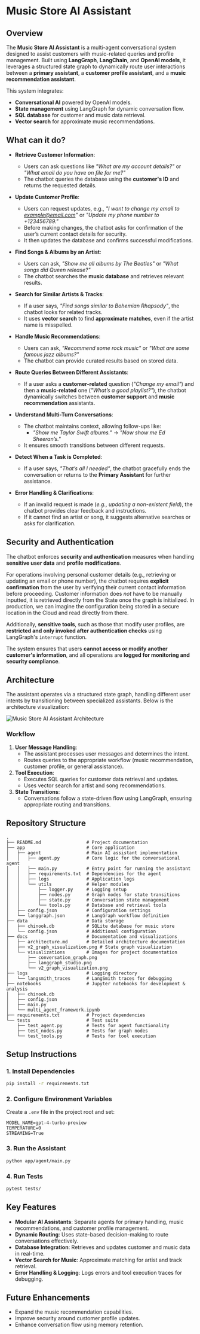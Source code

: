 # Music Store AI Assistant

## Overview
The **Music Store AI Assistant** is a multi-agent conversational system designed to assist customers with music-related queries and profile management. Built using **LangGraph**, **LangChain**, and **OpenAI models**, it leverages a structured state graph to dynamically route user interactions between a **primary assistant**, a **customer profile assistant**, and a **music recommendation assistant**.

This system integrates:
- **Conversational AI** powered by OpenAI models.
- **State management** using LangGraph for dynamic conversation flow.
- **SQL database** for customer and music data retrieval.
- **Vector search** for approximate music recommendations.

## What can it do?

- **Retrieve Customer Information**:  
  - Users can ask questions like _"What are my account details?"_ or _"What email do you have on file for me?"_  
  - The chatbot queries the database using the **customer's ID** and returns the requested details.  

- **Update Customer Profile**:  
  - Users can request updates, e.g., _"I want to change my email to example@email.com"_ or _"Update my phone number to +123456789."_  
  - Before making changes, the chatbot asks for confirmation of the user’s current contact details for security.  
  - It then updates the database and confirms successful modifications.  

- **Find Songs & Albums by an Artist**:  
  - Users can ask, _"Show me all albums by The Beatles"_ or _"What songs did Queen release?"_  
  - The chatbot searches the **music database** and retrieves relevant results.  

- **Search for Similar Artists & Tracks**:  
  - If a user says, _"Find songs similar to Bohemian Rhapsody"_, the chatbot looks for related tracks.  
  - It uses **vector search** to find **approximate matches**, even if the artist name is misspelled.  

- **Handle Music Recommendations**:  
  - Users can ask, _"Recommend some rock music"_ or _"What are some famous jazz albums?"_  
  - The chatbot can provide curated results based on stored data.  

- **Route Queries Between Different Assistants**:  
  - If a user asks a **customer-related** question (_"Change my email"_) and then a **music-related** one (_"What’s a good playlist?"_), the chatbot dynamically switches between **customer support** and **music recommendation** assistants.  

- **Understand Multi-Turn Conversations**:  
  - The chatbot maintains context, allowing follow-ups like:  
    - _"Show me Taylor Swift albums."_ → _"Now show me Ed Sheeran’s."_   
  - It ensures smooth transitions between different requests.  

- **Detect When a Task is Completed**:  
  - If a user says, _"That’s all I needed"_, the chatbot gracefully ends the conversation or returns to the **Primary Assistant** for further assistance.  

- **Error Handling & Clarifications**:  
  - If an invalid request is made (_e.g., updating a non-existent field_), the chatbot provides clear feedback and instructions.  
  - If it cannot find an artist or song, it suggests alternative searches or asks for clarification.  

## Security and Authentication

The chatbot enforces **security and authentication** measures when handling **sensitive user data** and **profile modifications**. 

For operations involving personal customer details (e.g., retrieving or updating an email or phone number), the chatbot requires **explicit confirmation** from the user by verifying their current contact information before proceeding. Customer information does *not* have to be manually inputted, it is retrieved directly from the State once the graph is initialized. In production, we can imagine the configuration being stored in a secure location in the Cloud and read directly from there. 

Additionally, **sensitive tools**, such as those that modify user profiles, are **restricted and only invoked after authentication checks** using LangGraph's `interrupt` function. 

The system ensures that users **cannot access or modify another customer's information**, and all operations are **logged for monitoring and security compliance**.

## Architecture
The assistant operates via a structured state graph, handling different user intents by transitioning between specialized assistants. Below is the architecture visualization:

![Music Store AI Assistant Architecture](docs/visualizations/langgraph_studio.png)

### Workflow
1. **User Message Handling**:
   - The assistant processes user messages and determines the intent.
   - Routes queries to the appropriate workflow (music recommendation, customer profile, or general assistance).
2. **Tool Execution**:
   - Executes SQL queries for customer data retrieval and updates.
   - Uses vector search for artist and song recommendations.
3. **State Transitions**:
   - Conversations follow a state-driven flow using LangGraph, ensuring appropriate routing and transitions.

## Repository Structure
```
.
├── README.md                 # Project documentation
├── app                       # Core application
│   ├── agent                 # Main AI assistant implementation
│   │   ├── agent.py          # Core logic for the conversational agent
│   │   ├── main.py           # Entry point for running the assistant
│   │   ├── requirements.txt  # Dependencies for the agent
│   │   ├── logs              # Application logs
│   │   └── utils             # Helper modules
│   │       ├── logger.py     # Logging setup
│   │       ├── nodes.py      # Graph nodes for state transitions
│   │       ├── state.py      # Conversation state management
│   │       └── tools.py      # Database and retrieval tools
│   ├── config.json           # Configuration settings
│   └── langgraph.json        # LangGraph workflow definition
├── data                      # Data storage
│   ├── chinook.db            # SQLite database for music store
│   └── config.json           # Additional configuration
├── docs                      # Documentation and visualizations
│   ├── architecture.md       # Detailed architecture documentation
│   ├── v2_graph_visualization.png # State graph visualization
│   └── visualizations        # Images for project documentation
│       ├── conversation_graph.png
│       ├── langgraph_studio.png
│       └── v2_graph_visualization.png
├── logs                      # Logging directory
│   └── langsmith_traces      # LangSmith traces for debugging
├── notebooks                 # Jupyter notebooks for development & analysis
│   ├── chinook.db
│   ├── config.json
│   ├── main.py
│   └── multi_agent_framework.ipynb
├── requirements.txt          # Project dependencies
└── tests                     # Test suite
    ├── test_agent.py         # Tests for agent functionality
    ├── test_nodes.py         # Tests for graph nodes
    └── test_tools.py         # Tests for tool execution
```

## Setup Instructions
### 1. Install Dependencies
```bash
pip install -r requirements.txt
```

### 2. Configure Environment Variables
Create a `.env` file in the project root and set:
```env
MODEL_NAME=gpt-4-turbo-preview
TEMPERATURE=0
STREAMING=True
```

### 3. Run the Assistant
```bash
python app/agent/main.py
```

### 4. Run Tests
```bash
pytest tests/
```

## Key Features
- **Modular AI Assistants**: Separate agents for primary handling, music recommendations, and customer profile management.
- **Dynamic Routing**: Uses state-based decision-making to route conversations effectively.
- **Database Integration**: Retrieves and updates customer and music data in real-time.
- **Vector Search for Music**: Approximate matching for artist and track retrieval.
- **Error Handling & Logging**: Logs errors and tool execution traces for debugging.

## Future Enhancements
- Expand the music recommendation capabilities.
- Improve security around customer profile updates.
- Enhance conversation flow using memory retention.





